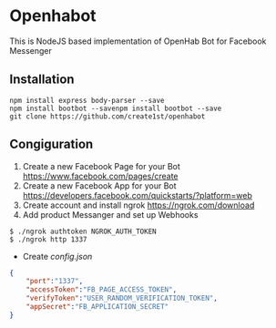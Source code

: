 # Openhabot
This is NodeJS based implementation of OpenHab Bot for Facebook Messenger

## Installation
```
npm install express body-parser --save 
npm install bootbot --savenpm install bootbot --save
git clone https://github.com/create1st/openhabot
```

## Congiguration

1. Create a new Facebook Page for your Bot https://www.facebook.com/pages/create
2. Create a new Facebook App for your Bot https://developers.facebook.com/quickstarts/?platform=web
3. Create account and install ngrok https://ngrok.com/download
4. Add product Messanger and set up Webhooks

```
$ ./ngrok authtoken NGROK_AUTH_TOKEN
$ ./ngrok http 1337
```

* Create *config.json*

```json
{
	"port":"1337",
	"accessToken":"FB_PAGE_ACCESS_TOKEN",
	"verifyToken":"USER_RANDOM_VERIFICATION_TOKEN",
	"appSecret":"FB_APPLICATION_SECRET"
}
```